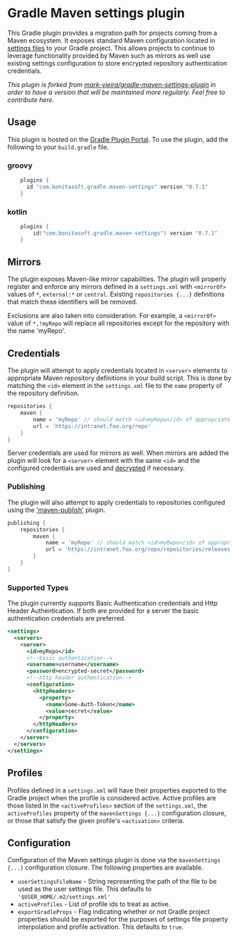 # Gradle Maven settings plugin

This Gradle plugin provides a migration path for projects coming from a Maven ecosystem. It exposes standard Maven
configuration located in [settings files](http://maven.apache.org/settings.html) to your Gradle project. This allows 
projects to continue to leverage functionality provided by Maven such as mirrors as well use existing
settings configuration to store encrypted repository authentication credentials.

*This plugin is forked from [mark-vieira/gradle-maven-settings-plugin](https://github.com/mark-vieira/gradle-maven-settings-plugin) 
in order to have a version that will be maintained more regularly. Feel free to contribute here.*

## Usage
This plugin is hosted on the [Gradle Plugin Portal](https://plugins.gradle.org/plugin/net.linguica.maven-settings).
To use the plugin, add the following to your `build.gradle` file.

### groovy
```groovy
    plugins {
      id "com.bonitasoft.gradle.maven-settings" version "0.7.1"
    }
```
### kotlin
```kotlin
    plugins {
        id("com.bonitasoft.gradle.maven-settings") version "0.7.1"
    }
```

## Mirrors
The plugin exposes Maven-like mirror capabilities. The plugin will properly register and enforce any 
mirrors defined in a `settings.xml` with `<mirrorOf>` values of `*`, `external:*` or `central`. Existing 
`repositories {...}` definitions that match these identifiers will be removed. 

Exclusions are also taken into consideration. For example, a `<mirrorOf>` value of `*,!myRepo` will replace
all repositories except for the repository with the name 'myRepo'.

## Credentials
The plugin will attempt to apply credentials located in `<server>` elements to appropriate Maven repository 
definitions in your build script. This is done by matching the `<id>` element in the `settings.xml` file to the `name`
property of the repository definition.
```groovy
repositories {
    maven {
        name = 'myRepo' // should match <id>myRepo</id> of appropriate <server> in settings.xml
        url = 'https://intranet.foo.org/repo'
    }
}
```

Server credentials are used for mirrors as well. When mirrors are added the plugin will look for a `<server>` element 
with the same `<id>` and the configured credentials are used and [decrypted](http://maven.apache.org/guides/mini/guide-encryption.html) 
if necessary.

### Publishing
The plugin will also attempt to apply credentials to repositories configured using the 
['maven-publish'](https://docs.gradle.org/current/userguide/publishing_maven.html) plugin.
```groovy
publishing {
    repositories {
        maven {
            name = 'myRepo' // should match <id>myRepo</id> of appropriate <server> in settings.xml
            url = 'https://intranet.foo.org/repo/repositories/releases'
        }
    }
}
```
    

### Supported Types
The plugin currently supports Basic Authentication credentials and Http Header Authentication. If both are provided for a server
the basic authentication credentials are preferred.

```xml
<settings>
  <servers>
    <server>
      <id>myRepo</id>
      <!--basic authentication-->
      <username>username</username>
      <password>encrypted-secret</password>
      <!--http header authentication-->
      <configuration>
        <httpHeaders>
          <property>
            <name>Some-Auth-Token</name>
            <value>secret</value>
          </property>
        </httpHeaders>
      </configuration>
    </server>
  </servers>
</settings>
```

## Profiles
Profiles defined in a `settings.xml` will have their properties exported to the Gradle project when the profile is considered
active. Active profiles are those listed in the `<activeProfiles>` section of the `settings.xml`, the `activeProfiles`
property of the `mavenSettings {...}` configuration closure, or those that satisfy the given profile's `<activation>`
criteria.

## Configuration
Configuration of the Maven settings plugin is done via the `mavenSettings {...}` configuration closure. The following 
properties are available.

* `userSettingsFileName` - String representing the path of the file to be used as the user settings file. This defaults to 
`'$USER_HOME/.m2/settings.xml'`
* `activeProfiles` - List of profile ids to treat as active.
* `exportGradleProps` - Flag indicating whether or not Gradle project properties should be exported for the purposes of 
settings file property interpolation and profile activation. This defaults to `true`.
